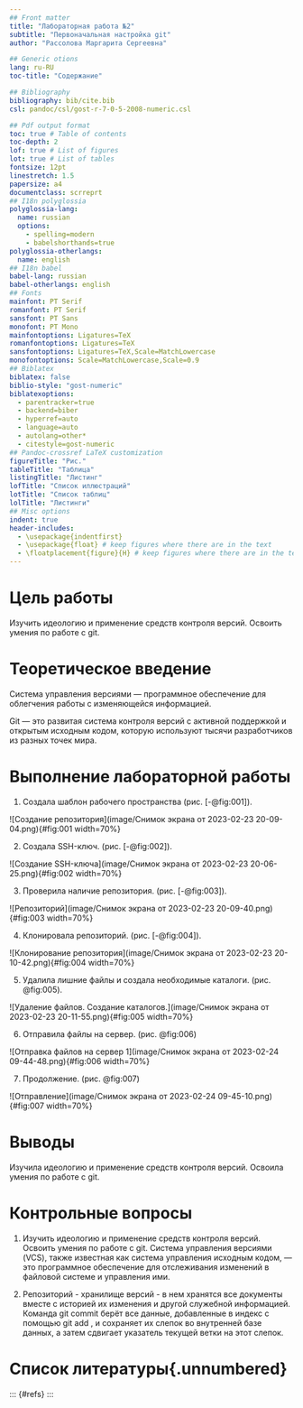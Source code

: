 ```yaml
---
## Front matter
title: "Лабораторная работа №2"
subtitle: "Первоначальная настройка git"
author: "Рассолова Маргарита Сергеевна"

## Generic otions
lang: ru-RU
toc-title: "Содержание"

## Bibliography
bibliography: bib/cite.bib
csl: pandoc/csl/gost-r-7-0-5-2008-numeric.csl

## Pdf output format
toc: true # Table of contents
toc-depth: 2
lof: true # List of figures
lot: true # List of tables
fontsize: 12pt
linestretch: 1.5
papersize: a4
documentclass: scrreprt
## I18n polyglossia
polyglossia-lang:
  name: russian
  options:
	- spelling=modern
	- babelshorthands=true
polyglossia-otherlangs:
  name: english
## I18n babel
babel-lang: russian
babel-otherlangs: english
## Fonts
mainfont: PT Serif
romanfont: PT Serif
sansfont: PT Sans
monofont: PT Mono
mainfontoptions: Ligatures=TeX
romanfontoptions: Ligatures=TeX
sansfontoptions: Ligatures=TeX,Scale=MatchLowercase
monofontoptions: Scale=MatchLowercase,Scale=0.9
## Biblatex
biblatex: false
biblio-style: "gost-numeric"
biblatexoptions:
  - parentracker=true
  - backend=biber
  - hyperref=auto
  - language=auto
  - autolang=other*
  - citestyle=gost-numeric
## Pandoc-crossref LaTeX customization
figureTitle: "Рис."
tableTitle: "Таблица"
listingTitle: "Листинг"
lofTitle: "Список иллюстраций"
lotTitle: "Список таблиц"
lolTitle: "Листинги"
## Misc options
indent: true
header-includes:
  - \usepackage{indentfirst}
  - \usepackage{float} # keep figures where there are in the text
  - \floatplacement{figure}{H} # keep figures where there are in the text
---
```


# Цель работы

Изучить идеологию и применение средств контроля версий.
Освоить умения по работе с git. 


# Теоретическое введение

Система управления версиями — программное обеспечение для облегчения работы с изменяющейся информацией.

Git — это развитая система контроля версий с активной поддержкой и открытым исходным кодом, которую используют тысячи разработчиков из разных точек мира.



# Выполнение лабораторной работы

1. Создала шаблон рабочего пространства (рис. [-@fig:001]).

![Создание репозитория](image/Снимок экрана от 2023-02-23 20-09-04.png){#fig:001 width=70%}

2. Создала SSH-ключ. (рис. [-@fig:002]).

![Создание SSH-ключа](image/Снимок экрана от 2023-02-23 20-06-25.png){#fig:002 width=70%}

3. Проверила наличие репозитория. (рис. [-@fig:003]).

![Репозиторий](image/Снимок экрана от 2023-02-23 20-09-40.png){#fig:003 width=70%}

4. Клонировала репозиторий. (рис. [-@fig:004]).

![Клонирование репозитория](image/Снимок экрана от 2023-02-23 20-10-42.png){#fig:004 width=70%}

5. Удалила лишние файлы и создала необходимые каталоги. (рис. @fig:005).

![Удаление файлов. Создание каталогов.](image/Снимок экрана от 2023-02-23 20-11-55.png){#fig:005 width=70%}

6. Отправила файлы на сервер. (рис. @fig:006)

![Отправка файлов на сервер 1](image/Снимок экрана от 2023-02-24 09-44-48.png){#fig:006 width=70%}

7. Продолжение. (рис. @fig:007)

![Отправление](image/Снимок экрана от 2023-02-24 09-45-10.png){#fig:007 width=70%}

# Выводы

Изучила идеологию и применение средств контроля версий.
Освоила умения по работе с git.

# Контрольные вопросы

1. Изучить идеологию и применение средств контроля версий.
Освоить умения по работе с git. Система управления версиями (VCS), также известная как система управления исходным кодом, — это программное обеспечение для отслеживания изменений в файловой системе и управления ими.

2. Репозиторий - хранилище версий - в нем хранятся все документы вместе с историей их изменения и другой служебной информацией. 
Команда git commit берёт все данные, добавленные в индекс с помощью git add , и сохраняет их слепок во внутренней базе данных, а затем сдвигает указатель текущей ветки на этот слепок.


# Список литературы{.unnumbered}

::: {#refs}
:::
